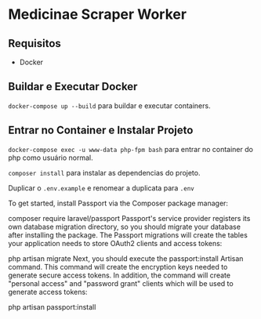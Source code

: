 # Medicinae Scraper Worker

## Requisitos

- Docker

## Buildar e Executar Docker

`docker-compose up --build` para buildar e executar containers.

## Entrar no Container e Instalar Projeto

`docker-compose exec -u www-data php-fpm bash` para entrar no container do php como usuário normal.

`composer install` para instalar as dependencias do projeto.

Duplicar o `.env.example` e renomear a duplicata para `.env`


To get started, install Passport via the Composer package manager:

composer require laravel/passport
Passport's service provider registers its own database migration directory, so you should migrate your database after installing the package. The Passport migrations will create the tables your application needs to store OAuth2 clients and access tokens:

php artisan migrate
Next, you should execute the passport:install Artisan command. This command will create the encryption keys needed to generate secure access tokens. In addition, the command will create "personal access" and "password grant" clients which will be used to generate access tokens:

php artisan passport:install
